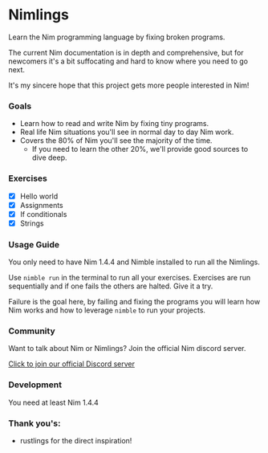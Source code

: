 # Nimlings

Learn the Nim programming language by fixing broken programs.

The current Nim documentation is in depth and comprehensive, but for newcomers it's a bit 
suffocating and hard to know where you need to go next.

It's my sincere hope that this project gets more people interested in Nim!

### Goals

- Learn how to read and write Nim by fixing tiny programs.
- Real life Nim situations you'll see in normal day to day Nim work.
- Covers the 80% of Nim you'll see the majority of the time. 
  - If you need to learn the other 20%, we'll provide good sources to dive deep.

### Exercises

- [x] Hello world
- [x] Assignments
- [x] If conditionals
- [x] Strings
### Usage Guide

You only need to have Nim 1.4.4 and Nimble installed to run all the Nimlings.

Use `nimble run` in the terminal to run all your exercises. Exercises are
run sequentially and if one fails the others are halted. Give it a try.

Failure is the goal here, by failing and fixing the programs you will learn
how Nim works and how to leverage `nimble` to run your projects.

### Community

Want to talk about Nim or Nimlings? Join the official Nim discord server.

[Click to join our official Discord server](https://discord.gg/bjNXRC3jZF)

### Development

You need at least Nim 1.4.4

### Thank you's:

- rustlings for the direct inspiration!